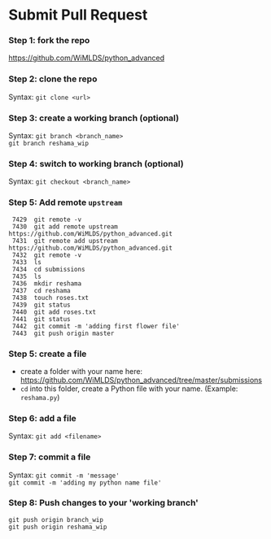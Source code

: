 # Submit Pull Request

### Step 1:  fork the repo
https://github.com/WiMLDS/python_advanced

### Step 2:  clone the repo
Syntax:  `git clone <url>`  

### Step 3:  create a working branch (optional)
Syntax:  `git branch <branch_name>`  
`git branch reshama_wip`

### Step 4:  switch to working branch (optional)
Syntax:  `git checkout <branch_name>`  


### Step 5:  Add remote `upstream`
```
 7429  git remote -v
 7430  git add remote upstream https://github.com/WiMLDS/python_advanced.git
 7431  git remote add upstream https://github.com/WiMLDS/python_advanced.git
 7432  git remote -v
 7433  ls
 7434  cd submissions
 7435  ls
 7436  mkdir reshama
 7437  cd reshama
 7438  touch roses.txt
 7439  git status
 7440  git add roses.txt
 7441  git status
 7442  git commit -m 'adding first flower file'
 7443  git push origin master
```

### Step 5:  create a file
* create a folder with your name here:  https://github.com/WiMLDS/python_advanced/tree/master/submissions
* `cd` into this folder, create a Python file with your name.  (Example:  `reshama.py`)

### Step 6:  add a file
Syntax:  `git add <filename>`  

### Step 7:  commit a file
Syntax:  `git commit -m 'message' `    
`git commit -m 'adding my python name file' `

### Step 8:  Push changes to your 'working branch'
`git push origin branch_wip`  
`git push origin reshama_wip`
